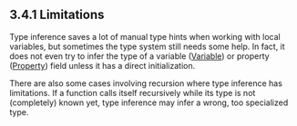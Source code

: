 ## 3.4.1 Limitations

Type inference saves a lot of manual type hints when working with local variables, but sometimes the type system still needs some help. In fact, it does not even try to infer the type of a variable ([Variable](https://github.com/Simn/HaxeManual/tree/master/md/manual/4.1-Variable.md)) or property ([Property](https://github.com/Simn/HaxeManual/tree/master/md/manual/4.2-Property.md)) field unless it has a direct initialization.

There are also some cases involving recursion where type inference has limitations. If a function calls itself recursively while its type is not (completely) known yet, type inference may infer a wrong, too specialized type.